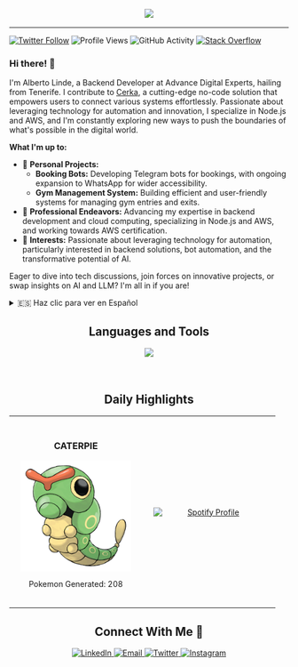 <p align="center">
  <a href="https://git.io/typing-svg">
    <img src="https://readme-typing-svg.herokuapp.com?size=32&weigth=600&duration=1500&color=%0F749AFF&center=true&vCenter=true&multiline=true&width=650&height=150&repeat=false&lines=Hi%2C+I'm+Alberto+Linde;I'm+a+Backend+Developer...;Specializing+in+Node.js+and+AWS" />
  </a>
</p>


<hr>

[![Twitter Follow](https://img.shields.io/twitter/follow/AlberALinde?style=for-the-badge&logo=twitter)](https://twitter.com/AlberALinde)
![Profile Views](https://komarev.com/ghpvc/?username=AlbertoLinde&style=for-the-badge) 
![GitHub Activity](https://img.shields.io/github/last-commit/AlbertoLinde/AlbertoLinde?style=for-the-badge)
[![Stack Overflow](https://img.shields.io/badge/StackOverflow-Profile-orange?style=for-the-badge&logo=stackoverflow)](https://stackoverflow.com/users/10771909/alberto-linde)

### Hi there! 👋

I'm Alberto Linde, a Backend Developer at Advance Digital Experts, hailing from Tenerife.
I contribute to [Cerka](https://cerka.io), a cutting-edge no-code solution that empowers users to connect various systems effortlessly.
Passionate about leveraging technology for automation and innovation, I specialize in Node.js and AWS,
and I'm constantly exploring new ways to push the boundaries of what's possible in the digital world.

**What I'm up to:**
- 🔭 **Personal Projects:**
    - **Booking Bots:** Developing Telegram bots for bookings, with ongoing expansion to WhatsApp for wider accessibility.
    - **Gym Management System:** Building efficient and user-friendly systems for managing gym entries and exits.
-  💼 **Professional Endeavors:** Advancing my expertise in backend development and cloud computing, specializing in Node.js and AWS, and working towards AWS certification.
- 💬 **Interests:** Passionate about leveraging technology for automation, particularly interested in backend solutions, bot automation, and the transformative potential of AI.

Eager to dive into tech discussions, join forces on innovative projects, or swap insights on AI and LLM? I'm all in if you are!

<details>
<summary>🇪🇸 Haz clic para ver en Español</summary>

## Acerca de mí 🌟

### ¡Hola! 👋

Soy Alberto Linde, un Desarrollador Backend y Squad Lead en Advance Digital Experts, originario de Tenerife. En Advance Digital Experts, contribuyo a [Cerka](https://cerka.io), una solución non-code que permite a los usuarios conectar diversos sistemas sin esfuerzo. Apasionado por aprovechar la tecnología para la automatización y la innovación, me especializo en Node.js y AWS. Estoy constantemente explorando nuevas formas de ampliar los límites de lo posible en el mundo digital.

**En lo que estoy:**
- 🎓 **Proyectos Personales:**
    - **Bots de Reservas:** Desarrollando bots de Telegram para reservas, con un proyecto en marcha para expandir su funcionalidad a WhatsApp, buscando una mayor accesibilidad.
    - **Sistema de Gestión para Gimnasios:** Creando sistemas eficientes y amigables para gestionar las entradas y salidas de los gimnasios.
- 💼 **Trayectoria Profesional:** Avanzando en mi experiencia en desarrollo backend y computación en la nube, especializándome en Node.js y AWS, y trabajando hacia la certificación de AWS.
- 💬 **Intereses:** Apasionado por la tecnología como herramienta de automatización, especialmente interesado en soluciones backend, automatización con bots y el potencial transformador de la IA.

¿Te apetece sumergirte en discusiones tecnológicas, unir fuerzas en proyectos innovadores o intercambiar conocimientos sobre IA y LLM? ¡Estoy dispuesto si tú lo estás!

</details>

<h2 align="center">Languages and Tools</h2>
<p align="center">
  <img width="500px" src="https://skillicons.dev/icons?i=nodejs,javascript,java,express,spring,postgresql,redis,docker,aws,github,jest,bots,postman,webstorm&perline=7" />
</p>
<br/>

<h2 align="center">Daily Highlights</h2>
<table style="width: 800px; margin: 0 auto;">
  <tr>
    <td style="text-align: center; padding: 20px; width: 50%;">
<!-- POKEMON START -->
<!--  <div style="text-align: center; padding: 20px;">-->
    <h3>CATERPIE</h3>
    <img src="https://raw.githubusercontent.com/PokeAPI/sprites/master/sprites/pokemon/other/official-artwork/10.png" alt="CATERPIE" width="200" style="display: block; margin: 0 auto;" />
    <p style="font-size: 14px;">Pokemon Generated: 208</p>
<!--  </div>-->
<!-- POKEMON END -->
    <td style="text-align: center; padding: 20px; width: 50%;">
      <a href="https://github.com/kittinan/spotify-github-profile">
        <img src="https://spotify-github-profile.vercel.app/api/view?uid=albertoabreulinde&cover_image=true&theme=compact&show_offline=false&background_color=121212&interchange=false" alt="Spotify Profile" width="200" style="display: block; margin: 0 auto;">
      </a>
    </td>
  </tr>
</table>

## <div align="center">Connect With Me 🤝</div>
<div align="center">
  <a href="https://www.linkedin.com/in/albertolinde" target="_blank">
    <img src="https://img.shields.io/badge/LinkedIn-0077B5?style=for-the-badge&logo=linkedin&logoColor=white" alt="LinkedIn" style="margin-bottom: 5px;" />
  </a>

  <a href="mailto:abreulindealberto@gmail.com" target="_blank">
    <img src="https://img.shields.io/badge/Email-D14836?style=for-the-badge&logo=gmail&logoColor=white" alt="Email" style="margin-bottom: 5px;" />
  </a>

  <a href="https://twitter.com/AlberALinde" target="_blank">
    <img src="https://img.shields.io/badge/Twitter-1DA1F2?style=for-the-badge&logo=twitter&logoColor=white" alt="Twitter" style="margin-bottom: 5px;" />
  </a>

  <a href="https://www.instagram.com/alberlinde" target="_blank">
    <img src="https://img.shields.io/badge/Instagram-E4405F?style=for-the-badge&logo=instagram&logoColor=white" alt="Instagram" style="margin-bottom: 5px;" />
  </a>
</div>
